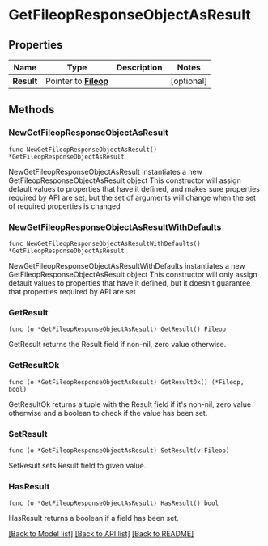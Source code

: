 # GetFileopResponseObjectAsResult

## Properties

Name | Type | Description | Notes
------------ | ------------- | ------------- | -------------
**Result** | Pointer to [**Fileop**](Fileop.md) |  | [optional] 

## Methods

### NewGetFileopResponseObjectAsResult

`func NewGetFileopResponseObjectAsResult() *GetFileopResponseObjectAsResult`

NewGetFileopResponseObjectAsResult instantiates a new GetFileopResponseObjectAsResult object
This constructor will assign default values to properties that have it defined,
and makes sure properties required by API are set, but the set of arguments
will change when the set of required properties is changed

### NewGetFileopResponseObjectAsResultWithDefaults

`func NewGetFileopResponseObjectAsResultWithDefaults() *GetFileopResponseObjectAsResult`

NewGetFileopResponseObjectAsResultWithDefaults instantiates a new GetFileopResponseObjectAsResult object
This constructor will only assign default values to properties that have it defined,
but it doesn't guarantee that properties required by API are set

### GetResult

`func (o *GetFileopResponseObjectAsResult) GetResult() Fileop`

GetResult returns the Result field if non-nil, zero value otherwise.

### GetResultOk

`func (o *GetFileopResponseObjectAsResult) GetResultOk() (*Fileop, bool)`

GetResultOk returns a tuple with the Result field if it's non-nil, zero value otherwise
and a boolean to check if the value has been set.

### SetResult

`func (o *GetFileopResponseObjectAsResult) SetResult(v Fileop)`

SetResult sets Result field to given value.

### HasResult

`func (o *GetFileopResponseObjectAsResult) HasResult() bool`

HasResult returns a boolean if a field has been set.


[[Back to Model list]](../README.md#documentation-for-models) [[Back to API list]](../README.md#documentation-for-api-endpoints) [[Back to README]](../README.md)


